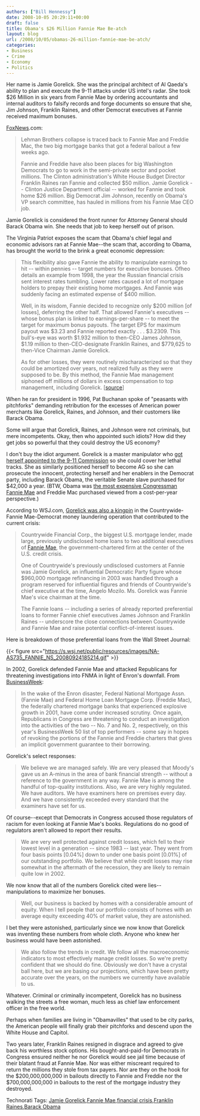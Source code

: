 ```yaml
---
authors: ["Bill Hennessy"]
date: 2008-10-05 20:29:11+00:00
draft: false
title: Obama's $26 Million Fannie Mae Be-atch
layout: blog
url: /2008/10/05/obamas-26-million-fannie-mae-be-atch/
categories:
- Business
- Crime
- Economy
- Politics
---
```


Her name is Jamie Gorelick. She was the principal architect of Al Qaeda's ability to plan and execute the 9-11 attacks under US intel's radar. She took $26 Million in six years from Fannie Mae by ordering accountants and internal auditors to falsify records and forge documents so ensure that she, Jim Johnson, Franklin Raines, and other Democrat executives at Fannie received maximum bonuses.

 

[FoxNews](https://www.foxnews.com/story/0,2933,423701,00.html).com:

 

>   
> 
> Lehman Brothers collapse is traced back to Fannie Mae and Freddie Mac, the two big mortgage banks that got a federal bailout a few weeks ago.
> 
>    
> 
> Fannie and Freddie have also been places for big Washington Democrats to go to work in the semi-private sector and pocket millions. The Clinton administration's White House Budget Director Franklin Raines ran Fannie and collected $50 million. Jamie Gorelick -- Clinton Justice Department official -- worked for Fannie and took home $26 million. Big Democrat Jim Johnson, recently on Obama's VP search committee, has hauled in millions from his Fannie Mae CEO job.
> 
> 

 

Jamie Gorelick is considered the front runner for Attorney General should Barack Obama win. She needs that job to keep herself out of prison.

 

The Virginia Patriot exposes the scam that Obama's chief legal and economic advisors ran at Fannie Mae--the scam that, according to Obama, has brought the world to the brink a great economic depression:

 

>   
> 
> This flexibility also gave Fannie the ability to manipulate earnings to hit -- within pennies -- target numbers for executive bonuses. Ofheo details an example from 1998, the year the Russian financial crisis sent interest rates tumbling. Lower rates caused a lot of mortgage holders to prepay their existing home mortgages. And Fannie was suddenly facing an estimated expense of $400 million.
> 
>    
> 
> Well, in its wisdom, Fannie decided to recognize only $200 million [of losses], deferring the other half. That allowed Fannie's executives -- whose bonus plan is linked to earnings-per-share -- to meet the target for maximum bonus payouts. The target EPS for maximum payout was $3.23 and Fannie reported exactly . . . $3.2309. This bull's-eye was worth $1.932 million to then-CEO James Johnson, $1.19 million to then-CEO-designate Franklin Raines, and $779,625 to then-Vice Chairman Jamie Gorelick.
> 
>    
> 
> As for other losses, they were routinely mischaracterized so that they could be amortized over years, not realized fully as they were supposed to be. By this method, the Fannie Mae management siphoned off millions of dollars in excess compensation to top management, including Gorelick. [[source](https://virginiavirtucon.wordpress.com/2008/09/16/investigate-jamie-gorelick-now-urge-obama-to-return-fannie-mae-donation/)]
> 
> 

 

When he ran for president in 1996, Pat Buchanan spoke of "peasants with pitchforks" demanding retribution for the excesses of American power merchants like Gorelick, Raines, and Johnson, and their customers like Barack Obama.

 

Some will argue that Gorelick, Raines, and Johnson were not criminals, but mere incompetents. Okay, then who appointed such idiots? How did they get jobs so powerful that they could destroy the US economy?

 

I don't buy the idiot argument. Gorelick is a master manipulator who [got herself appointed to the 9-11 Commission](https://findarticles.com/p/articles/mi_m0EIN/is_2003_Jan_10/ai_96308237) so she could cover her lethal tracks. She as similarly positioned herself to become AG so she can prosecute the innocent, protecting herself and her enablers in the Democrat party, including Barack Obama, the veritable Senate slave purchased for $42,000 a year. (BTW, Obama was [the most expensive Congressman Fannie Mae](https://hennessysview.com/2008/09/15/franklin-raines-criminal-enterprise-and-barack-obama-his-accomplice/) and Freddie Mac purchased viewed from a cost-per-year perspective.)

 

According to WSJ.com, [Gorelick was also a kingpin](https://online.wsj.com/article/SB122230672551773977.html?mod=googlenews_wsj) in the Countrywide-Fannie Mae-Democrat money laundering operation that contributed to the current crisis:

 

>   
> 
> Countrywide Financial Corp., the biggest U.S. mortgage lender, made large, previously undisclosed home loans to two additional executives of [Fannie Mae](https://online.wsj.com/public/quotes/main.html?type=djn&symbol=FNM), the government-chartered firm at the center of the U.S. credit crisis.
> 
>    
> 
> One of Countrywide's previously undisclosed customers at Fannie was Jamie Gorelick, an influential Democratic Party figure whose $960,000 mortgage refinancing in 2003 was handled through a program reserved for influential figures and friends of Countrywide's chief executive at the time, Angelo Mozilo. Ms. Gorelick was Fannie Mae's vice chairman at the time.
> 
>    
> 
> The Fannie loans -- including a series of already reported preferential loans to former Fannie chief executives James Johnson and Franklin Raines -- underscore the close connections between Countrywide and Fannie Mae and raise potential conflict-of-interest issues.
> 
> 

 

Here is breakdown of those preferential loans from the Wall Street Journal:

 

{{< figure src="https://s.wsj.net/public/resources/images/NA-AS735_FANNIE_NS_20080924185214.gif" >}}


 

In 2002, Gorelick defended Fannie Mae and attacked Republicans for threatening investigations into FNMA in light of Enron's downfall. From [BusinessWeek](https://www.businessweek.com/bw50/content/mar2002/a3776033.htm):

 

>   
> 
> In the wake of the Enron disaster, Federal National Mortgage Assn. (Fannie Mae) and Federal Home Loan Mortgage Corp. (Freddie Mac), the federally chartered mortgage banks that experienced explosive growth in 2001, have come under increased scrutiny. Once again, Republicans in Congress are threatening to conduct an investigation into the activities of the two -- No. 7 and No. 2, respectively, on this year's BusinessWeek 50 list of top performers -- some say in hopes of revoking the portions of the Fannie and Freddie charters that gives an implicit government guarantee to their borrowing.
> 
> 

 

Gorelick's select responses:

 

>   
> 
> We believe we are managed safely. We are very pleased that Moody's gave us an A-minus in the area of bank financial strength -- without a reference to the government in any way. Fannie Mae is among the handful of top-quality institutions. Also, we are very highly regulated. We have auditors. We have examiners here on premises every day. And we have consistently exceeded every standard that the examiners have set for us.
> 
> 

 

Of course--except that Democrats in Congress accused those regulators of racism for even looking at Fannie Mae's books. Regulations do no good of regulators aren't allowed to report their results.

 

>   
> 
> We are very well protected against credit losses, which fell to their lowest level in a generation -- since 1983 -- last year. They went from four basis points [0.04%] down to under one basis point [0.01%] of our outstanding portfolio. We believe that while credit losses may rise somewhat in the aftermath of the recession, they are likely to remain quite low in 2002.
> 
> 

 

We now know that all of the numbers Gorelick cited were lies--manipulations to maximize her bonuses.

 

>   
> 
> Well, our business is backed by homes with a considerable amount of equity. When I tell people that our portfolio consists of homes with an average equity exceeding 40% of market value, they are astonished.
> 
> 

 

I bet they were astonished, particularly since we now know that Gorelick was inventing these numbers from whole cloth. Anyone who knew her business would have been astonished. 

 

>   
> 
> We also follow the trends in credit. We follow all the macroeconomic indicators to most effectively manage credit losses. So we're pretty confident that we should do fine. Obviously we don't have a crystal ball here, but we are basing our projections, which have been pretty accurate over the years, on the numbers we currently have available to us.
> 
> 

 

Whatever. Criminal or criminally incompetent, Gorelick has no business walking the streets a free woman, much less as chief law enforcement officer in the free world.

 

Perhaps when families are living in "Obamavilles" that used to be city parks, the American people will finally grab their pitchforks and descend upon the White House and Capitol.

 

Two years later, Franklin Raines resigned in disgrace and agreed to give back his worthless stock options. His bought-and-paid-for Democrats in Congress ensured neither he nor Gorelick would see jail time because of their blatant fraud at Fannie Mae. Nor was either miscreant required to return the millions they stole from tax payers. Nor are they on the hook for the $200,000,000,000 in bailouts directly to Fannie and Freddie nor the $700,000,000,000 in bailouts to the rest of the mortgage industry they destroyed. 

 

Technorati Tags: [Jamie Gorelick](https://technorati.com/tags/Jamie%20Gorelick),[Fannie Mae](https://technorati.com/tags/Fannie%20Mae),[financial crisis](https://technorati.com/tags/financial%20crisis),[Franklin Raines](https://technorati.com/tags/Franklin%20Raines),[Barack Obama](https://technorati.com/tags/Barack%20Obama)
